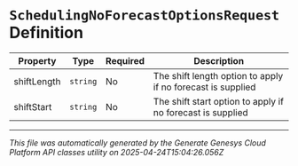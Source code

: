 # `SchedulingNoForecastOptionsRequest` Definition

| Property | Type | Required | Description |
|----------|------|----------|-------------|
| shiftLength | `string` | No | The shift length option to apply if no forecast is supplied |
| shiftStart | `string` | No | The shift start option to apply if no forecast is supplied |

---

*This file was automatically generated by the Generate Genesys Cloud Platform API classes utility on 2025-04-24T15:04:26.056Z*